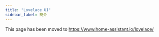 ```yaml
---
title: "Lovelace UI"
sidebar_label: 簡介
---
```


This page has been moved to https://www.home-assistant.io/lovelace/

<script>document.location = 'https://www.home-assistant.io/lovelace/';</script>
